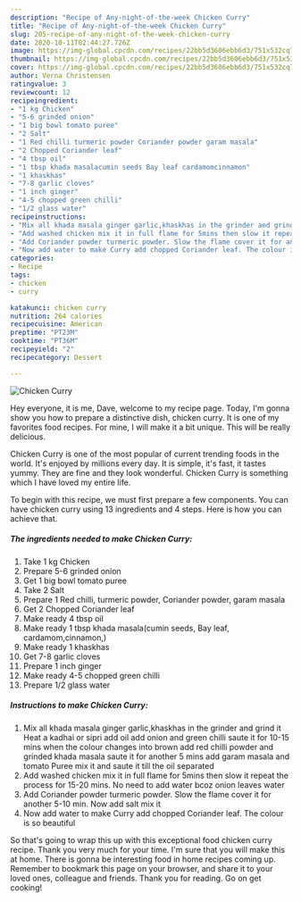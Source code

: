 ```yaml
---
description: "Recipe of Any-night-of-the-week Chicken Curry"
title: "Recipe of Any-night-of-the-week Chicken Curry"
slug: 205-recipe-of-any-night-of-the-week-chicken-curry
date: 2020-10-11T02:44:27.726Z
image: https://img-global.cpcdn.com/recipes/22bb5d3606ebb6d3/751x532cq70/chicken-curry-recipe-main-photo.jpg
thumbnail: https://img-global.cpcdn.com/recipes/22bb5d3606ebb6d3/751x532cq70/chicken-curry-recipe-main-photo.jpg
cover: https://img-global.cpcdn.com/recipes/22bb5d3606ebb6d3/751x532cq70/chicken-curry-recipe-main-photo.jpg
author: Verna Christensen
ratingvalue: 3
reviewcount: 12
recipeingredient:
- "1 kg Chicken"
- "5-6 grinded onion"
- "1 big bowl tomato puree"
- "2 Salt"
- "1 Red chilli turmeric powder Coriander powder garam masala"
- "2 Chopped Coriander leaf"
- "4 tbsp oil"
- "1 tbsp khada masalacumin seeds Bay leaf cardamomcinnamon"
- "1 khaskhas"
- "7-8 garlic cloves"
- "1 inch ginger"
- "4-5 chopped green chilli"
- "1/2 glass water"
recipeinstructions:
- "Mix all khada masala ginger garlic,khaskhas in the grinder and grind it Heat a kadhai or sipri add oil add onion and green chilli saute it for 10-15 mins when the colour changes into brown add red chilli powder and grinded khada masala saute it for another 5 mins add garam masala and tomato Puree mix it and saute it till the oil separated"
- "Add washed chicken mix it in full flame for 5mins then slow it repeat the process for 15-20 mins. No need to add water bcoz onion leaves water"
- "Add Coriander powder turmeric powder. Slow the flame cover it for another 5-10 min. Now add salt mix it"
- "Now add water to make Curry add chopped Coriander leaf. The colour is so beautiful"
categories:
- Recipe
tags:
- chicken
- curry

katakunci: chicken curry 
nutrition: 264 calories
recipecuisine: American
preptime: "PT23M"
cooktime: "PT36M"
recipeyield: "2"
recipecategory: Dessert

---
```



![Chicken Curry](https://img-global.cpcdn.com/recipes/22bb5d3606ebb6d3/751x532cq70/chicken-curry-recipe-main-photo.jpg)

Hey everyone, it is me, Dave, welcome to my recipe page. Today, I'm gonna show you how to prepare a distinctive dish, chicken curry. It is one of my favorites food recipes. For mine, I will make it a bit unique. This will be really delicious.

Chicken Curry is one of the most popular of current trending foods in the world. It's enjoyed by millions every day. It is simple, it's fast, it tastes yummy. They are fine and they look wonderful. Chicken Curry is something which I have loved my entire life.




To begin with this recipe, we must first prepare a few components. You can have chicken curry using 13 ingredients and 4 steps. Here is how you can achieve that.

<!--inarticleads1-->

##### The ingredients needed to make Chicken Curry:

1. Take 1 kg Chicken
1. Prepare 5-6 grinded onion
1. Get 1 big bowl tomato puree
1. Take 2 Salt
1. Prepare 1 Red chilli, turmeric powder, Coriander powder, garam masala
1. Get 2 Chopped Coriander leaf
1. Make ready 4 tbsp oil
1. Make ready 1 tbsp khada masala(cumin seeds, Bay leaf, cardamom,cinnamon,)
1. Make ready 1 khaskhas
1. Get 7-8 garlic cloves
1. Prepare 1 inch ginger
1. Make ready 4-5 chopped green chilli
1. Prepare 1/2 glass water




<!--inarticleads2-->

##### Instructions to make Chicken Curry:

1. Mix all khada masala ginger garlic,khaskhas in the grinder and grind it Heat a kadhai or sipri add oil add onion and green chilli saute it for 10-15 mins when the colour changes into brown add red chilli powder and grinded khada masala saute it for another 5 mins add garam masala and tomato Puree mix it and saute it till the oil separated
1. Add washed chicken mix it in full flame for 5mins then slow it repeat the process for 15-20 mins. No need to add water bcoz onion leaves water
1. Add Coriander powder turmeric powder. Slow the flame cover it for another 5-10 min. Now add salt mix it
1. Now add water to make Curry add chopped Coriander leaf. The colour is so beautiful




So that's going to wrap this up with this exceptional food chicken curry recipe. Thank you very much for your time. I'm sure that you will make this at home. There is gonna be interesting food in home recipes coming up. Remember to bookmark this page on your browser, and share it to your loved ones, colleague and friends. Thank you for reading. Go on get cooking!
